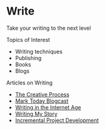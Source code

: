# Write

Take your writing to the next level

Topics of Interest

* Writing techniques
* Publishing
* Books
* Blogs


Articles on Writing

* [The Creative Process](/creative-process/)
* [Mark Today Blogcast](/mark-today-blogcast/)
* [Writing in the Internet Age](/internet-age/)
* [Writing My Story](/writing-my-story/)
* [Incremental Project Development](/project-doodly/)

    
    
